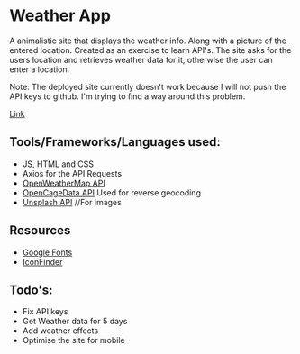 # Weather App

A animalistic site that displays the weather info. Along with a picture
of the entered location. Created as an exercise to learn API's.
The site asks for the users location and retrieves weather data for it,
otherwise the user can enter a location.

Note: The deployed site currently doesn't work because I will not push the
API keys to github. I'm trying to find a way around this problem.

[Link](https://renv123.github.io/weather-app/)

## Tools/Frameworks/Languages used:
 * JS, HTML and CSS
 * Axios for the API Requests
 * [OpenWeatherMap API](https://openweathermap.org/)
 * [OpenCageData API](https://opencagedata.com/) Used for reverse geocoding
 * [Unsplash API](https://unsplash.com/) //For images

## Resources
 * [Google Fonts](https://fonts.google.com/)
 * [IconFinder](https://www.iconfinder.com/)

## Todo's:
 * Fix API keys
 * Get Weather data for 5 days
 * Add weather effects
 * Optimise the site for mobile

